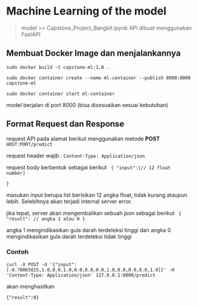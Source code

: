 # Machine Learning of the model
> model >> Capstone_Project_Bangkit.ipynb
API dibuat menggunakan FastAPI

## Membuat Docker Image dan menjalankannya
`sudo docker build -t capstone-ml:1.0 . `

`sudo docker container create --name ml-container --publish 8000:8000 capstone-ml`

`sudo docker container start ml-container`

model berjalan di port 8000 (bisa disesuaikan sesuai kebutuhan)

## Format Request dan Response
request API pada alamat berikut menggunakan metode **POST**
`HOST:PORT/predict`

request header wajib :
`Content-Type: Application/json`

request body berbentuk sebagai berikut
<code>
{
    "input":[// 12 float number]    
}
</code>

masukan input berupa list berisikan 12 angka float, tidak kurang ataupun lebih. Selebihnya akan terjadi internal server error.

jika tepat, server akan mengembalikan sebuah json sebagai berikut
<code>
{
    "result": // angka 1 atau 0
}
</code>

angka 1 mengindikasikan gula darah terdeteksi tinggi dan angka 0 mengindikasikan gula darah terdeteksi tidak tinggi

### Contoh
`curl -X POST -d '{"input":[-0.78065815,1.0,0.0,1.0,0.0,0.0,0.0,1.0,0.0,0.0,0.0,1.0]}' -H 'Content-Type: Application/json' 127.0.0.1:8000/predict`

akan menghasilkan

`{"result":0}`